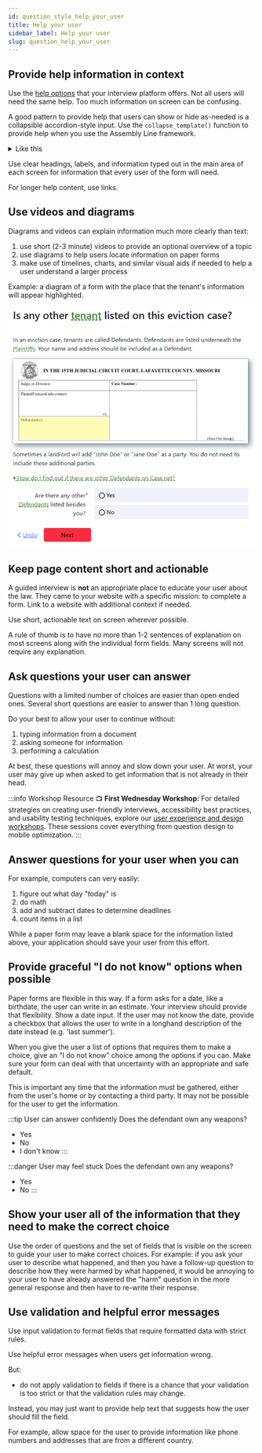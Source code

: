 ```yaml
---
id: question_style_help_your_user
title: Help your user
sidebar_label: Help your user
slug: question_help_your_user
---
```


## Provide help information in context

Use the [help options](coding_style/yaml_interface.md#adding-help-in-context)
that your interview platform offers. Not all users will need the same help.
Too much information on screen can be confusing.

A good pattern to provide help that users can show or hide as-needed is a
collapsible accordion-style input. Use the `collapse_template()` function to
provide help when you use the Assembly Line framework.

<details>
   <summary>Like this</summary>
   <p>
      Context-specific help goes here.
   </p>
</details>

Use clear headings, labels, and information typed out in the main area of
each screen for information that every user of the form will need.

For longer help content, use links.

## Use videos and diagrams

Diagrams and videos can explain information much more clearly than text:

1. use short (2-3 minute) videos to provide an optional overview of a topic
1. use diagrams to help users locate information on paper forms
1. make use of timelines, charts, and similar visual aids if needed to help a
   user understand a larger process

Example: a diagram of a form with the place that the tenant's information
will appear highlighted.

![](./assets/example_picture_of_form.png)

## Keep page content short and actionable

A guided interview is **not** an appropriate place to educate your user
about the law. They came to your website with a specific mission: to 
complete a form. Link to a website with additional context if needed.

Use short, actionable text on screen wherever possible.

A rule of thumb is to have no more than 1-2 sentences of explanation
on most screens along with the individual form fields. Many screens
will not require any explanation.

## Ask questions your user can answer

Questions with a limited number of choices are easier than open ended ones.
Several short questions are easier to answer than 1 long question.

Do your best to allow your user to continue without:

1. typing information from a document
1. asking someone for information
1. performing a calculation

At best, these questions will annoy and slow down your user. At worst,
your user may give up when asked to get information that is not
already in their head.

:::info Workshop Resource
📺 **First Wednesday Workshop:** For detailed strategies on creating user-friendly interviews, accessibility best practices, and usability testing techniques, explore our [user experience and design workshops](https://suffolklitlab.org/tag/first-wednesday-workshops/). These sessions cover everything from question design to mobile optimization.
:::

## Answer questions for your user when you can

For example, computers can very easily:

1. figure out what day "today" is
1. do math
1. add and subtract dates to determine deadlines
1. count items in a list

While a paper form may leave a blank space for the information listed above,
your application should save your user from this effort.

## Provide graceful "I do not know" options when possible

Paper forms are flexible in this way. If a form asks for a date, like a
birthdate, the user can write in an estimate. Your interview should provide that
flexibility. Show a date input. If the user may not know the date, provide a
checkbox that allows the user to write in a longhand description of the date
instead (e.g. 'last summer').

When you give the user a list of options that requires them to make a choice,
give an "I do not know" choice among the options if you can. Make sure your
form can deal with that uncertainty with an appropriate and safe default.

This is important
any time that the information must be gathered, either from the user's home
or by contacting a third party. It may not be possible for the user to get the
information.

:::tip User can answer confidently
Does the defendant own any weapons?
- Yes
- No
- I don't know
:::

:::danger User may feel stuck
Does the defendant own any weapons?
- Yes
- No
:::

## Show your user all of the information that they need to make the correct choice

Use the order of questions and the set of fields that is visible on the screen
to guide your user to make correct choices. For example: if you ask your user to
describe what happened, and then you have a follow-up question to describe how
they were harmed by what happened, it would be annoying to your user to have
already answered the "harm" question in the more general response and then have
to re-write their response.

## Use validation and helpful error messages

Use input validation to format fields that require formatted
data with strict rules.

Use helpful error messages when users get information wrong.

But:

* do not apply validation to fields if there is a chance that your
validation is too strict or that the validation rules may change.

Instead, you may just want to provide help text that suggests
how the user should fill the field.

For example, allow space for the user to provide information like phone numbers
and addresses that are from a different country.